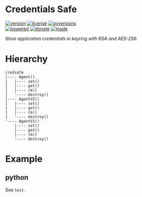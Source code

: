 # Credentials Safe

<badges>[![version](https://img.shields.io/pypi/v/credsafe.svg)](https://pypi.org/project/credsafe/)
[![license](https://img.shields.io/pypi/l/credsafe.svg)](https://pypi.org/project/credsafe/)
[![pyversions](https://img.shields.io/pypi/pyversions/credsafe.svg)](https://pypi.org/project/credsafe/)  
[![powered](https://img.shields.io/badge/Say-Thanks-ddddff.svg)](https://saythanks.io/to/foxe6)
[![donate](https://img.shields.io/badge/Donate-Paypal-0070ba.svg)](https://paypal.me/foxe6)
[![made](https://img.shields.io/badge/Made%20with-PyCharm-red.svg)](https://paypal.me/foxe6)
</badges>

<i>Store application credentials in keyring with RSA and AES-256.</i>

# Hierarchy

```
credsafe
|---- Agent()
|   |---- set()
|   |---- get()
|   |---- rm()
|   '---- destroy()
|---- AgentV2()
|   |---- set()
|   |---- get()
|   |---- rm()
|   '---- destroy()
'---- AgentV1()
    |---- set()
    |---- get()
    |---- rm()
    '---- destroy()
```

# Example

## python
See `test`.